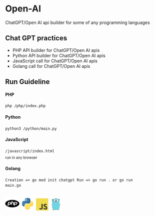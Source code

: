 # Open-AI
ChatGPT/Open AI api builder for some of any programming languages

## **Chat GPT practices**
- PHP API builder for ChatGPT/Open AI apis
- Python API builder for ChatGPT/Open AI apis
- JavaScript call for ChatGPT/Open AI apis
- Golang call for ChatGPT/Open AI apis

## Run Guideline
#### **PHP** 
<code>php /php/index.php</code>
#### **Python** 
<code>python3 /python/main.py</code>
#### **JavaScript** 
<code>/javascript/index.html</code>
<br><sub>run in any browser</sub>
#### **Golang** 
<code>Creation => go mod init chatgpt
Run => go run . or go run main.go</code>
##
<div>
<img src="https://github.com/devicons/devicon/blob/master/icons/php/php-plain.svg" widht="45" height="45">
<img src="https://github.com/devicons/devicon/blob/master/icons/python/python-original.svg" widht="45" height="45">
<img src="https://github.com/devicons/devicon/blob/master/icons/javascript/javascript-original.svg" widht="40" height="40">
<img src="https://github.com/devicons/devicon/blob/master/icons/go/go-original.svg" widht="40" height="40">
</div>
